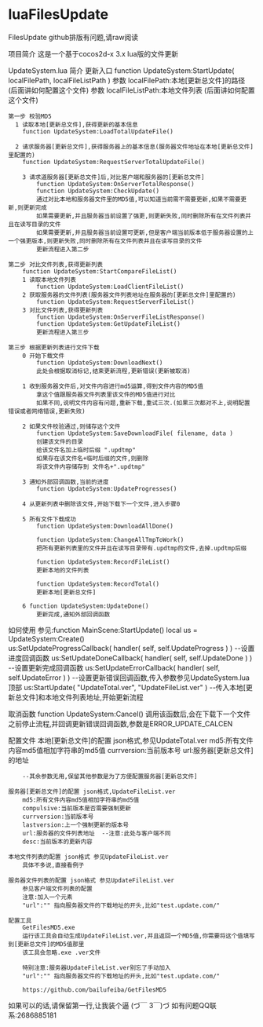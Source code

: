 # luaFilesUpdate
FilesUpdate
github排版有问题,请raw阅读

项目简介
  这是一个基于cocos2d-x 3.x lua版的文件更新

UpdateSystem.lua 简介
	更新入口
		function UpdateSystem:StartUpdate( localFilePath, localFileListPath )
		参数 localFilePath:本地[更新总文件]的路径	(后面讲如何配置这个文件)
		参数 localFileListPath:本地文件列表	(后面讲如何配置这个文件)

	第一步 校验MD5
	  1 读取本地[更新总文件],获得更新的基本信息 
	  	function UpdateSystem:LoadTotalUpdateFile()
	  	
	  2 请求服务器[更新总文件],获得服务器上的基本信息(服务器文件地址在本地[更新总文件]里配置的)
	  	function UpdateSystem:RequestServerTotalUpdateFile()
	 	
	 	3 请求道服务器[更新总文件]后,对比客户端和服务器的[更新总文件]
	 		function UpdateSystem:OnServerTotalResponse() 		
	 		function UpdateSystem:CheckUpdate()
	 		通过对比本地和服务器文件里的MD5值,可以知道当前需不需要更新,如果不需要更新,则更新完成
	 		如果需要更新,并且服务器当前设置了强更,则更新失败,同时删除所有在文件列表并且在读写目录的文件
	 		如果需要更新,并且服务器当前设置可更新,但是客户端当前版本低于服务器设置的上一个强更版本,则更新失败,同时删除所有在文件列表并且在读写目录的文件
	 		更新流程进入第二步
 	
 	第二步 对比文件列表,获得更新列表
 		function UpdateSystem:StartCompareFileList()
 		1 读取本地文件列表
 			function UpdateSystem:LoadClientFileList()
 		2 获取服务器的文件列表(服务器文件列表地址在服务器的[更新总文件]里配置的)
 			function UpdateSystem:RequestServerFileList()
 		3 对比文件列表,获得更新列表
 			function UpdateSystem:OnServerFileListResponse()
 			function UpdateSystem:GetUpdateFileList()
 			更新流程进入第三步
 			
 	第三步 根据更新列表进行文件下载
 		0 开始下载文件
 			function UpdateSystem:DownloadNext()
 			此处会根据取消标记,结束更新流程,更新错误(更新被取消)
 			
 		1 收到服务器文件后,对文件内容进行md5运算,得到文件内容的MD5值
 			拿这个值跟服务器文件列表里该文件的MD5值进行对比
 			如果不同,说明文件内容有问题,重新下载,重试三次.(如果三次都对不上,说明配置错误或者网络错误,更新失败)
 		
 		2 如果文件校验通过,则储存这个文件
 			function UpdateSystem:SaveDownloadFile( filename, data )
 			创建该文件的目录
 			给该文件名加上临时后缀 ".updtmp"
 			如果存在该文件名+临时后缀的文件,则删除
 			将该文件内容储存到 文件名+".updtmp" 
 		
 		3 通知外部回调函数,当前的进度
 			function UpdateSystem:UpdateProgresses()
 			
 		4 从更新列表中删除该文件,开始下载下一个文件,进入步骤0
 		
 		5 所有文件下载成功
 			function UpdateSystem:DownloadAllDone()
 			
 			function UpdateSystem:ChangeAllTmpToWork()
 			把所有更新列表里的文件并且在读写目录带有.updtmp的文件,去掉.updtmp后缀
 			
 			function UpdateSystem:RecordFileList()
 			更新本地的文件列表
 			
 			function UpdateSystem:RecordTotal()
 			更新本地[更新总文件]
 			
 		6 function UpdateSystem:UpdateDone()
 			更新完成,通知外部回调函数
 			

如何使用
	参见:function MainScene:StartUpdate()
	local us = UpdateSystem:Create()			
  us:SetUpdateProgressCallback( handler( self, self.UpdateProgress ) )	--设置进度回调函数
  us:SetUpdateDoneCallback( handler( self, self.UpdateDone ) )					--设置更新完成回调函数
  us:SetUpdateErrorCallback( handler( self, self.UpdateError ) )				--设置更新错误回调函数,传入参数参见UpdateSystem.lua顶部
  us:StartUpdate( "UpdateTotal.ver", "UpdateFileList.ver" )							--传入本地[更新总文件]和本地文件列表地址,开始更新流程
  
  取消函数
  function UpdateSystem:Cancel()
  调用该函数后,会在下载下一个文件之前停止流程,并回调更新错误回调函数,参数是ERROR_UPDATE_CALCEN
  
  

配置文件
	本地[更新总文件]的配置 json格式,参见UpdateTotal.ver
		md5:所有文件内容md5值相加字符串的md5值
		currversion:当前版本号
		url:服务器[更新总文件]的地址
		
		--其余参数无用,保留其他参数是为了方便配置服务器[更新总文件]
	
	服务器[更新总文件]的配置 json格式,UpdateFileList.ver
		md5:所有文件内容md5值相加字符串的md5值
		compulsive:当前版本是否需要强制更新
		currversion:当前版本号
		lastversion:上一个强制更新的版本号
		url:服务器的文件列表地址  --注意:此处与客户端不同
		desc:当前版本的更新内容
		
	本地文件列表的配置 json格式 参见UpdateFileList.ver
		具体不多说,直接看例子
		
	服务器文件列表的配置 json格式 参见UpdateFileList.ver
		参见客户端文件列表的配置
		注意:加入一个元素
		"url":"" 指向服务器文件的下载地址的开头,比如"test.update.com/"
	
	配置工具
		GetFilesMD5.exe
		运行该工具会自动生成UpdateFileList.ver,并且返回一个MD5值,你需要将这个值填写到[更新总文件]的MD5值那里
		该工具会忽略.exe .ver文件
		
		特别注意:服务器UpdateFileList.ver别忘了手动加入
		"url":"" 指向服务器文件的下载地址的开头,比如"test.update.com/"
		
		https://github.com/bailufeiba/GetFilesMD5

如果可以的话,请保留第一行,让我装个逼 (づ￣ 3￣)づ
如有问题QQ联系:2686885181
